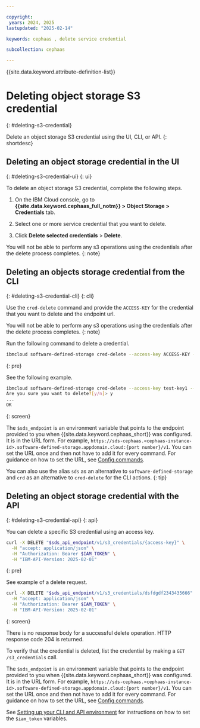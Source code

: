 ```yaml
---

copyright:
 years: 2024, 2025
lastupdated: "2025-02-14"

keywords: cephaas , delete service credential

subcollection: cephaas

---
```


{{site.data.keyword.attribute-definition-list}}

# Deleting object storage S3 credential
{: #deleting-s3-credential}

Delete an object storage S3 credential using the UI, CLI, or API.
{: shortdesc}


## Deleting an object storage credential in the UI
{: #deleting-s3-credential-ui}
{: ui}

To delete an object storage S3 credential, complete the following steps.

1. On the IBM Cloud console, go to **{{site.data.keyword.cephaas_full_notm}} > Object Storage > Credentials** tab.

2. Select one or more service credential that you want to delete.

3. Click **Delete selected credentials** > **Delete**.

You will not be able to perform any s3 operations using the credentials after the delete process completes.
{: note}



## Deleting an objects storage credential from the CLI
{: #deleting-s3-credential-cli}
{: cli}

Use the `cred-delete` command and provide the `ACCESS-KEY` for the credential that you want to delete and the endpoint url.

You will not be able to perform any s3 operations using the credentials after the delete process completes.
{: note}

Run the following command to delete a credential.

```sh
ibmcloud software-defined-storage cred-delete --access-key ACCESS-KEY --url string
```
{: pre}

See the following example.

```sh
ibmcloud software-defined-storage cred-delete --access-key test-key1 --url $sds_endpoint
Are you sure you want to delete?[y/n]> y
...
OK
```
{: screen}


The `$sds_endpoint` is an environment variable that points to the endpoint provided to you when {{site.data.keyword.cephaas_short}} was configured. It is in the URL form. For example, `https://sds-cephaas.<cephaas-instance-id>.software-defined-storage.appdomain.cloud:{port number}/v1`. You can set the URL once and then not have to add it for every command. For guidance on how to set the URL, see [Config commands](/docs/cephaas?topic=cephaas-ic-sds-cli-reference&interface=cli#ic-config-commands).

You can also use the alias `sds` as an alternative to `software-defined-storage` and `crd` as an alternative to `cred-delete` for the CLI actions.
{: tip}

## Deleting an object storage credential with the API
{: #deleting-s3-credential-api}
{: api}

You can delete a specific S3 credential using an access key.

```sh
curl -X DELETE "$sds_api_endpoint/v1/s3_credentials/{access-key}" \
  -H "accept: application/json" \
  -H "Authorization: Bearer $IAM_TOKEN" \
  -H "IBM-API-Version: 2025-02-01"
```
{: pre}

See example of a delete request.

```sh
curl -X DELETE "$sds_api_endpoint/v1/s3_credentials/dsfdgdf2343435666" \
  -H "accept: application/json" \
  -H "Authorization: Bearer $IAM_TOKEN" \
  -H "IBM-API-Version: 2025-02-01"
```
{: screen}

There is no response body for a successful delete operation. HTTP response code 204 is returned.

To verify that the credential is deleted, list the credential by making a `GET /s3_credentials` call.


The `$sds_endpoint` is an environment variable that points to the endpoint provided to you when {{site.data.keyword.cephaas_short}} was configured. It is in the URL form. For example, `https://sds-cephaas.<cephaas-instance-id>.software-defined-storage.appdomain.cloud:{port number}/v1`. You can set the URL once and then not have to add it for every command. For guidance on how to set the URL, see [Config commands](/docs/cephaas?topic=cephaas-ic-sds-cli-reference&interface=cli#ic-config-commands).

See [Setting up your CLI and API environment](/docs/cephaas?topic=cephaas-set-up-environment) for instructions on how to set the `$iam_token` variables.
